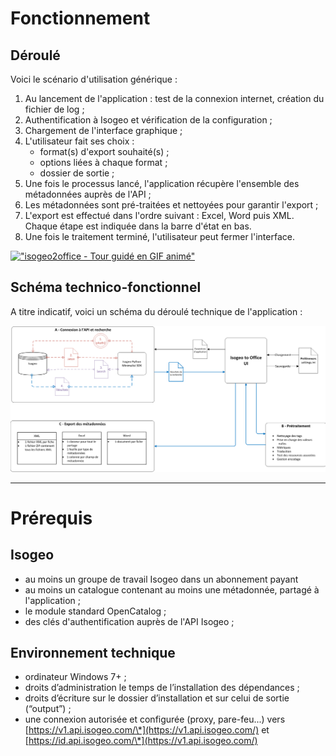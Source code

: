# Fonctionnement

## Déroulé

Voici le scénario d'utilisation générique :

1. Au lancement de l'application : test de la connexion internet, création du fichier de log ;
2. Authentification à Isogeo et vérification de la configuration ;
3. Chargement de l'interface graphique ;
4. L'utilisateur fait ses choix :
   * format\(s\) d'export souhaité\(s\) ;
   * options liées à chaque format ;
   * dossier de sortie ;
5. Une fois le processus lancé, l'application récupère l'ensemble des métadonnées auprès de l'API ;
6. Les métadonnées sont pré-traitées et nettoyées pour garantir l'export ;
7. L'export est effectué dans l'ordre suivant : Excel, Word puis XML. Chaque étape est indiquée dans la barre d'état en bas.
8. Une fois le traitement terminé, l'utilisateur peut fermer l'interface.

[!["isogeo2office - Tour guidé en GIF animé"](https://bytebucket.org/isogeo/isogeo-2-office/raw/94895562fd0c1d9f8d9ef2f543175cf6da7a21ff/img/demo_fr.gif)](https://bytebucket.org/isogeo/isogeo-2-office/raw/94895562fd0c1d9f8d9ef2f543175cf6da7a21ff/img/demo_fr.gif "Voir un GIF de démonstration complète")

## Schéma technico-fonctionnel

A titre indicatif, voici un schéma du déroulé technique de l'application :

!["Schéma technico-fonctionnel"](/assets/isogeo2office_SchemaTechnicoFonctionnel.png)

---

# Prérequis

## Isogeo

* au moins un groupe de travail Isogeo dans un abonnement payant 
* au moins un catalogue contenant au moins une métadonnée, partagé à l'application ;
* le module standard OpenCatalog ;
* des clés d'authentification auprès de l'API Isogeo ;

## Environnement technique

* ordinateur Windows  7+ ;
* droits d’administration le temps de l’installation des dépendances ;
* droits d’écriture sur le dossier d’installation et sur celui de sortie \(“output”\) ;
* une connexion autorisée et configurée \(proxy, pare-feu...\) vers [https://v1.api.isogeo.com/\*](https://v1.api.isogeo.com/) et [https://id.api.isogeo.com/\*](https://v1.api.isogeo.com/)



